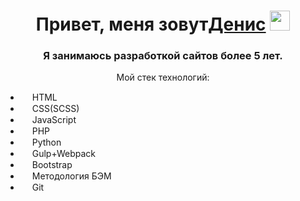<h1 align="center">Привет, меня зовут<a href="https://github.com/Web-Coder2023/" target="_blank">Денис</a> 
<img src="https://github.com/blackcater/blackcater/raw/main/images/Hi.gif" height="32"/></h1>
<h3 align="center">Я занимаюсь разработкой сайтов более 5 лет.</h3>

<p align="center">Мой стек технологий:</p>
<ul>
    <li><img src="https://cdn-icons-png.flaticon.com/512/174/174854.png" height="15"> HTML</li>
    <li><img src="https://cdn-icons-png.flaticon.com/512/174/174854.png" height="15"> CSS(SCSS)</li>
    <li><img src="https://cdn-icons-png.flaticon.com/512/174/174854.png" height="15"> JavaScript</li>
    <li><img src="https://cdn-icons-png.flaticon.com/512/174/174854.png" height="15"> PHP</li>
    <li><img src="https://cdn-icons-png.flaticon.com/512/174/174854.png" height="15"> Python</li>
    <li><img src="https://cdn-icons-png.flaticon.com/512/174/174854.png" height="15"> Gulp+Webpack</li>
    <li><img src="https://cdn-icons-png.flaticon.com/512/174/174854.png" height="15"> Bootstrap</li>
    <li><img src="https://cdn-icons-png.flaticon.com/512/174/174854.png" height="15"> Методология БЭМ</li>
    <li><img src="https://cdn-icons-png.flaticon.com/512/174/174854.png" height="15"> Git</li>
</ul>
